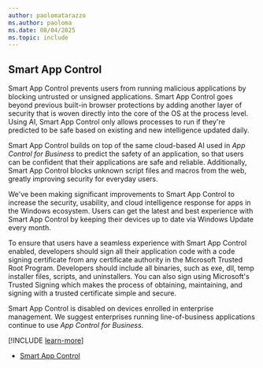 ```yaml
---
author: paolomatarazzo
ms.author: paoloma
ms.date: 08/04/2025
ms.topic: include
---
```


## Smart App Control

Smart App Control prevents users from running malicious applications by blocking untrusted or unsigned applications. Smart App Control goes beyond previous built-in browser protections by adding another layer of security that is woven directly into the core of the OS at the process level. Using AI, Smart App Control only allows processes to run if they're predicted to be safe based on existing and new intelligence updated daily.

Smart App Control builds on top of the same cloud-based AI used in *App Control for Business* to predict the safety of an application, so that users can be confident that their applications are safe and reliable. Additionally, Smart App Control blocks unknown script files and macros from the web, greatly improving security for everyday users.

We've been making significant improvements to Smart App Control to increase the security, usability, and cloud intelligence response for apps in the Windows ecosystem. Users can get the latest and best experience with Smart App Control by keeping their devices up to date via Windows Update every month.

To ensure that users have a seamless experience with Smart App Control enabled, developers should sign all their application code with a code signing certificate from any certificate authority in the Microsoft Trusted Root Program. Developers should include all binaries, such as exe, dll, temp installer files, scripts, and uninstallers. You can also sign using Microsoft's Trusted Signing which makes the process of obtaining, maintaining, and signing with a trusted certificate simple and secure.

Smart App Control is disabled on devices enrolled in enterprise management. We suggest enterprises running line-of-business applications continue to use *App Control for Business*.

[!INCLUDE [learn-more](learn-more.md)]

- [Smart App Control](/windows/apps/develop/smart-app-control/overview)
